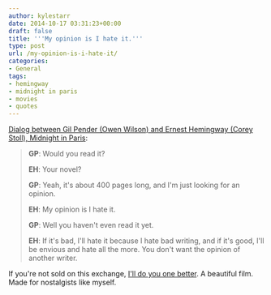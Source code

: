 ```yaml
---
author: kylestarr
date: 2014-10-17 03:31:23+00:00
draft: false
title: '''My opinion is I hate it.'''
type: post
url: /my-opinion-is-i-hate-it/
categories:
- General
tags:
- hemingway
- midnight in paris
- movies
- quotes
---
```


[Dialog between Gil Pender (Owen Wilson) and Ernest Hemingway (Corey Stoll), Midnight in Paris](https://itunes.apple.com/us/movie/midnight-in-paris/id485597050):

> **GP**: Would you read it?
>
> **EH**: Your novel?
>
> **GP**: Yeah, it's about 400 pages long, and I'm just looking for an opinion.
>
> **EH**: My opinion is I hate it.
>
> **GP**: Well you haven't even read it yet.
>
> **EH**: If it's bad, I'll hate it because I hate bad writing, and if it's good, I'll be envious and hate all the more. You don't want the opinion of another writer.

If you're not sold on this exchange, [I'll do you one better](https://www.youtube.com/watch?v=C6n34E2vXzs). A beautiful film. Made for nostalgists like myself.
